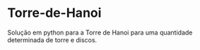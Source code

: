 # Torre-de-Hanoi
Solução em python para a Torre de Hanoi para uma quantidade determinada de torre e discos. 
